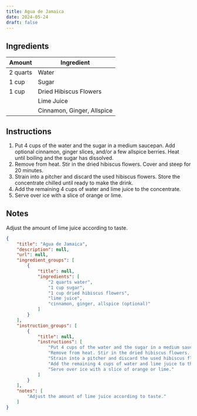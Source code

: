 ```yaml
---
title: Agua de Jamaica
date: 2024-05-24
draft: false
---
```


## Ingredients

| Amount   | Ingredient                 |
|----------|----------------------------|
| 2 quarts | Water                      |
| 1 cup    | Sugar                      |
| 1 cup    | Dried Hibiscus Flowers     |
|          | Lime Juice                 |
|          | Cinnamon, Ginger, Allspice |

## Instructions

1. Put 4 cups of the water and the sugar in a medium saucepan. Add optional cinnamon, ginger slices, and/or a few allspice berries. Heat until boiling and the sugar has dissolved.
2. Remove from heat. Stir in the dried hibiscus flowers. Cover and steep for 20 minutes.
3. Strain into a pitcher and discard the used hibiscus flowers. Store the concentrate chilled until ready to make the drink.
4. Add the remaining 4 cups of water and lime juice to the concentrate.
5. Serve over ice with a slice of orange or lime.

## Notes

Adjust the amount of lime juice according to taste.

```json
{
    "title": "Agua de Jamaica",
    "description": null,
    "url": null,
    "ingredient_groups": [
        {
            "title": null,
            "ingredients": [
                "2 quarts water",
                "1 cup sugar",
                "1 cup dried hibiscus flowers",
                "lime juice",
                "cinnamon, ginger, allspice (optional)"
            ]
        }
    ],
    "instruction_groups": [
        {
            "title": null,
            "instructions": [
                "Put 4 cups of the water and the sugar in a medium saucepan. Add optional cinnamon, ginger slices, and/or a few allspice berries. Heat until boiling and the sugar has dissolved.",
                "Remove from heat. Stir in the dried hibiscus flowers. Cover and steep for 20 minutes.",
                "Strain into a pitcher and discard the used hibiscus flowers. Store the concentrate chilled until ready to make the drink.",
                "Add the remaining 4 cups of water and lime juice to the concentrate.",
                "Serve over ice with a slice of orange or lime."
            ]
        }
    ],
    "notes": [
        "Adjust the amount of lime juice according to taste."
    ]
}
```